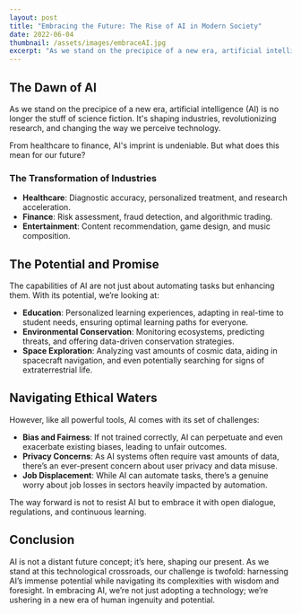 ```yaml
---
layout: post
title: "Embracing the Future: The Rise of AI in Modern Society"
date: 2022-06-04
thumbnail: /assets/images/embraceAI.jpg
excerpt: "As we stand on the precipice of a new era, artificial intelligence (AI) is no longer the stuff of science fiction. It's shaping industries, revolutionizing research, and changing the way we perceive technology."
---
```


## The Dawn of AI

As we stand on the precipice of a new era, artificial intelligence (AI) is no longer the stuff of science fiction. It's shaping industries, revolutionizing research, and changing the way we perceive technology. 

From healthcare to finance, AI's imprint is undeniable. But what does this mean for our future?

### The Transformation of Industries

- **Healthcare**: Diagnostic accuracy, personalized treatment, and research acceleration.
- **Finance**: Risk assessment, fraud detection, and algorithmic trading.
- **Entertainment**: Content recommendation, game design, and music composition.

## The Potential and Promise

The capabilities of AI are not just about automating tasks but enhancing them. With its potential, we’re looking at:

- **Education**: Personalized learning experiences, adapting in real-time to student needs, ensuring optimal learning paths for everyone.
- **Environmental Conservation**: Monitoring ecosystems, predicting threats, and offering data-driven conservation strategies.
- **Space Exploration**: Analyzing vast amounts of cosmic data, aiding in spacecraft navigation, and even potentially searching for signs of extraterrestrial life.

## Navigating Ethical Waters 

However, like all powerful tools, AI comes with its set of challenges:

- **Bias and Fairness**: If not trained correctly, AI can perpetuate and even exacerbate existing biases, leading to unfair outcomes.
- **Privacy Concerns**: As AI systems often require vast amounts of data, there’s an ever-present concern about user privacy and data misuse.
- **Job Displacement**: While AI can automate tasks, there’s a genuine worry about job losses in sectors heavily impacted by automation.

The way forward is not to resist AI but to embrace it with open dialogue, regulations, and continuous learning.

## Conclusion 

AI is not a distant future concept; it’s here, shaping our present. As we stand at this technological crossroads, our challenge is twofold: harnessing AI’s immense potential while navigating its complexities with wisdom and foresight. In embracing AI, we’re not just adopting a technology; we’re ushering in a new era of human ingenuity and potential.
